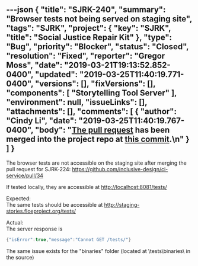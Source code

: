 ---json
{
  "title": "SJRK-240",
  "summary": "Browser tests not being served on staging site",
  "tags": "SJRK",
  "project": {
    "key": "SJRK",
    "title": "Social Justice Repair Kit"
  },
  "type": "Bug",
  "priority": "Blocker",
  "status": "Closed",
  "resolution": "Fixed",
  "reporter": "Gregor Moss",
  "date": "2019-03-21T19:13:52.852-0400",
  "updated": "2019-03-25T11:40:19.771-0400",
  "versions": [],
  "fixVersions": [],
  "components": [
    "Storytelling Tool Server"
  ],
  "environment": null,
  "issueLinks": [],
  "attachments": [],
  "comments": [
    {
      "author": "Cindy Li",
      "date": "2019-03-25T11:40:19.767-0400",
      "body": "[The pull request](https://github.com/fluid-project/sjrk-story-telling/pull/20) has been merged into the project repo at [this commit](https://github.com/fluid-project/sjrk-story-telling/commit/466d400c4a5356223f0e5aecf8ca2dad02e777a3).\n"
    }
  ]
}
---
The browser tests are not accessible on the staging site after merging the pull request for SJRK-224: <https://github.com/inclusive-design/ci-service/pull/34>

If tested locally, they are accessible at <http://localhost:8081/tests/>

Expected:\
The same tests should be accessible at <http://staging-stories.floeproject.org/tests/>

Actual:\
The server response is

```java
{"isError":true,"message":"Cannot GET /tests/"}
```

The same issue exists for the "binaries" folder (located at \tests\binaries\ in the source)

        